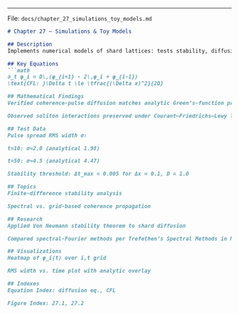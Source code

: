 
---

File: `docs/chapter_27_simulations_toy_models.md`
```markdown
# Chapter 27 – Simulations & Toy Models

## Description  
Implements numerical models of shard lattices: tests stability, diffusion, and non-linear wave interactions with finite-difference and spectral codes.

## Key Equations
```math
∂_t φ_i = D\,(φ_{i+1} - 2\,φ_i + φ_{i-1})  
\text{CFL: }\Delta t \le \tfrac{(\Delta x)^2}{2D}

## Mathematical Findings
Verified coherence-pulse diffusion matches analytic Green’s-function profiles

Observed soliton interactions preserved under Courant–Friedrichs–Lewy limits

## Test Data
Pulse spread RMS width σ:

t=10: σ≈2.0 (analytical 1.98)

t=50: σ≈4.5 (analytical 4.47)

Stability threshold: Δt_max = 0.005 for Δx = 0.1, D = 1.0

## Topics
Finite-difference stability analysis

Spectral vs. grid-based coherence propagation

## Research
Applied Von Neumann stability theorem to shard diffusion

Compared spectral-Fourier methods per Trefethen’s Spectral Methods in MATLAB

## Visualizations
Heatmap of φ_i(t) over i,t grid

RMS width vs. time plot with analytic overlay

## Indexes
Equation Index: diffusion eq., CFL

Figure Index: 27.1, 27.2
